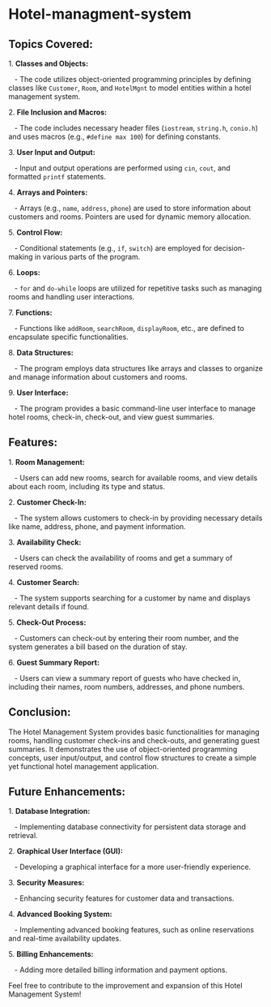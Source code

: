 # Hotel-managment-system


## Topics Covered:

1\. **Classes and Objects:**

   - The code utilizes object-oriented programming principles by defining classes like `Customer`, `Room`, and `HotelMgnt` to model entities within a hotel management system.

2\. **File Inclusion and Macros:**

   - The code includes necessary header files (`iostream`, `string.h`, `conio.h`) and uses macros (e.g., `#define max 100`) for defining constants.

3\. **User Input and Output:**

   - Input and output operations are performed using `cin`, `cout`, and formatted `printf` statements.

4\. **Arrays and Pointers:**

   - Arrays (e.g., `name`, `address`, `phone`) are used to store information about customers and rooms. Pointers are used for dynamic memory allocation.

5\. **Control Flow:**

   - Conditional statements (e.g., `if`, `switch`) are employed for decision-making in various parts of the program.

6\. **Loops:**

   - `for` and `do-while` loops are utilized for repetitive tasks such as managing rooms and handling user interactions.

7\. **Functions:**

   - Functions like `addRoom`, `searchRoom`, `displayRoom`, etc., are defined to encapsulate specific functionalities.

8\. **Data Structures:**

   - The program employs data structures like arrays and classes to organize and manage information about customers and rooms.

9\. **User Interface:**

   - The program provides a basic command-line user interface to manage hotel rooms, check-in, check-out, and view guest summaries.

## Features:

1\. **Room Management:**

   - Users can add new rooms, search for available rooms, and view details about each room, including its type and status.

2\. **Customer Check-In:**

   - The system allows customers to check-in by providing necessary details like name, address, phone, and payment information.

3\. **Availability Check:**

   - Users can check the availability of rooms and get a summary of reserved rooms.

4\. **Customer Search:**

   - The system supports searching for a customer by name and displays relevant details if found.

5\. **Check-Out Process:**

   - Customers can check-out by entering their room number, and the system generates a bill based on the duration of stay.

6\. **Guest Summary Report:**

   - Users can view a summary report of guests who have checked in, including their names, room numbers, addresses, and phone numbers.

## Conclusion:

The Hotel Management System provides basic functionalities for managing rooms, handling customer check-ins and check-outs, and generating guest summaries. It demonstrates the use of object-oriented programming concepts, user input/output, and control flow structures to create a simple yet functional hotel management application.

## Future Enhancements:

1\. **Database Integration:**

   - Implementing database connectivity for persistent data storage and retrieval.

2\. **Graphical User Interface (GUI):**

   - Developing a graphical interface for a more user-friendly experience.

3\. **Security Measures:**

   - Enhancing security features for customer data and transactions.

4\. **Advanced Booking System:**

   - Implementing advanced booking features, such as online reservations and real-time availability updates.

5\. **Billing Enhancements:**

   - Adding more detailed billing information and payment options.

Feel free to contribute to the improvement and expansion of this Hotel Management System!
